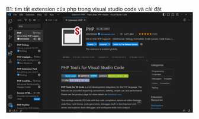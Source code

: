 B1:
tìm tất extension của php trong visual studio code và cài đặt
![](images/readme/php-install.png)